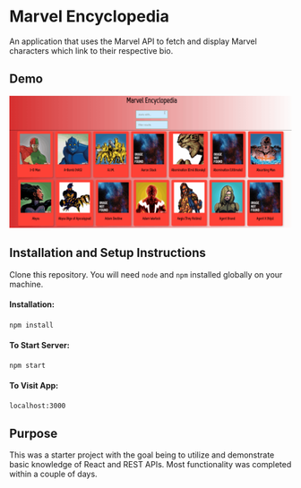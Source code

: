 # Marvel Encyclopedia

An application that uses the Marvel API to fetch and display Marvel characters which link to their respective bio.

## Demo

![Marvel Encyclopedia Demo](demo/m-e_sample.gif)

## Installation and Setup Instructions

Clone this repository. You will need `node` and `npm` installed globally on your machine.

#### Installation:

`npm install`

#### To Start Server:

`npm start`

#### To Visit App:

`localhost:3000`

## Purpose

This was a starter project with the goal being to utilize and demonstrate basic knowledge of React and REST APIs. Most functionality was completed within a couple of days.
